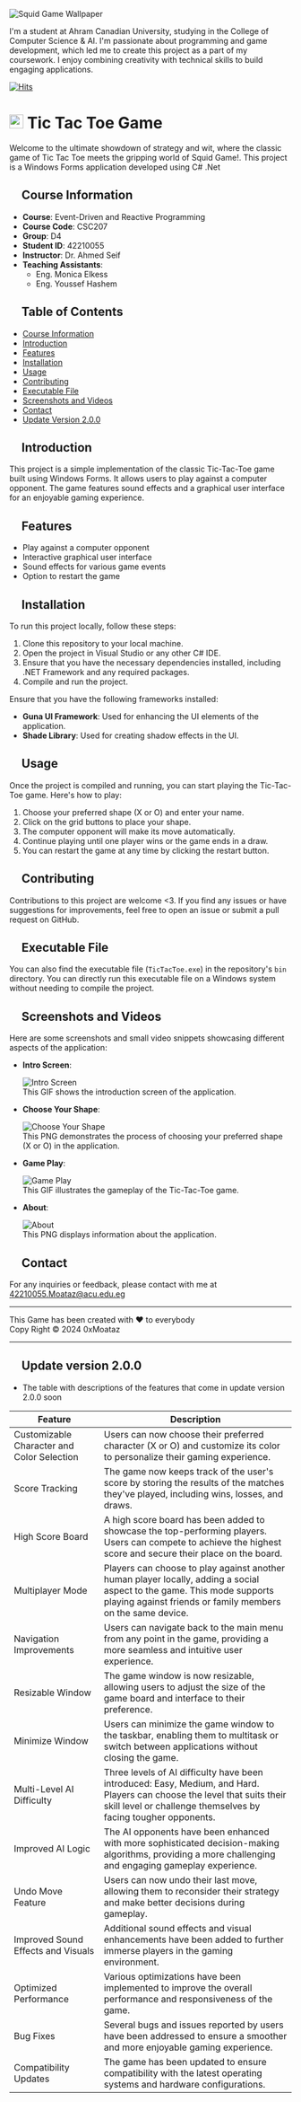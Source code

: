 
![Squid Game Wallpaper](Doc/Screenshot/SquidGame.jpg)

I'm a student at Ahram Canadian University, studying in the College of Computer Science & AI. I'm passionate about programming and game development, which led me to create this project as a part of my coursework. I enjoy combining creativity with technical skills to build engaging applications.

[![Hits](https://hits.seeyoufarm.com/api/count/incr/badge.svg?url=https%3A%2F%2Fgithub.com%2FMoatazMahmoud404%2FTicTacToe&count_bg=%230476B6&title_bg=%23555555&icon=&icon_color=%23E7E7E7&title=hits&edge_flat=false)](https://hits.seeyoufarm.com)

# <img src="Doc/Icons/TicTacToe.ico" width="25" height="25"/> Tic Tac Toe Game 

Welcome to the ultimate showdown of strategy and wit, where the classic game of Tic Tac Toe meets the gripping world of Squid Game!. This project is a Windows Forms application developed using C# .Net

## <img src="Doc/Icons/Course_Information_25px.png" style="width:0.80em; height:0.80em;"/> Course Information

- **Course**: Event-Driven and Reactive Programming
- **Course Code**: CSC207
- **Group**: D4
- **Student ID**: 42210055
- **Instructor**: Dr. Ahmed Seif
- **Teaching Assistants**:
  - Eng. Monica Elkess
  - Eng. Youssef Hashem

## <img src="Doc/Icons/Table_of_Contents_25px.png" style="width:0.80em; height:0.80em;"/> Table of Contents

- [Course Information](#course-information)
- [Introduction](#introduction)
- [Features](#features)
- [Installation](#installation)
- [Usage](#usage)
- [Contributing](#contributing)
- [Executable File](#executable-file)
- [Screenshots and Videos](#screenshots-and-videos)
- [Contact](#contact)
- [Update Version 2.0.0](#update-version-200)

## <img src="Doc/Icons/Introduction_25px.png" style="width:0.80em; height:0.80em;"/> Introduction

This project is a simple implementation of the classic Tic-Tac-Toe game built using Windows Forms. It allows users to play against a computer opponent. The game features sound effects and a graphical user interface for an enjoyable gaming experience.

## <img src="Doc/Icons/Features_25px.png" style="width:0.80em; height:0.80em;"/> Features

- Play against a computer opponent
- Interactive graphical user interface
- Sound effects for various game events
- Option to restart the game

## <img src="Doc/Icons/Installation_25px.png" style="width:0.80em; height:0.80em;"/> Installation

To run this project locally, follow these steps:

1. Clone this repository to your local machine.
2. Open the project in Visual Studio or any other C# IDE.
3. Ensure that you have the necessary dependencies installed, including .NET Framework and any required packages.
4. Compile and run the project.

Ensure that you have the following frameworks installed:

- **Guna UI Framework**: Used for enhancing the UI elements of the application.
- **Shade Library**: Used for creating shadow effects in the UI.

## <img src="Doc/Icons/Usage_25px.png" style="width:0.80em; height:0.80em;"/> Usage

Once the project is compiled and running, you can start playing the Tic-Tac-Toe game. Here's how to play:

1. Choose your preferred shape (X or O) and enter your name.
2. Click on the grid buttons to place your shape.
3. The computer opponent will make its move automatically.
4. Continue playing until one player wins or the game ends in a draw.
5. You can restart the game at any time by clicking the restart button.

## <img src="Doc/Icons/Contributing_25px.png" style="width:0.80em; height:0.80em;"/> Contributing

Contributions to this project are welcome <3. If you find any issues or have suggestions for improvements, feel free to open an issue or submit a pull request on GitHub.

## <img src="Doc/Icons/Executable_File_25px.png" style="width:0.80em; height:0.80em;"/> Executable File

You can also find the executable file (`TicTacToe.exe`) in the repository's `bin` directory. You can directly run this executable file on a Windows system without needing to compile the project.

## <img src="Doc/Icons/Screenshots_and_Videos_25px.png" style="width:0.80em; height:0.80em;"/> Screenshots and Videos

Here are some screenshots and small video snippets showcasing different aspects of the application:

- **Intro Screen**:
  
  ![Intro Screen](Doc/Screenshot/sg1600x900.gif)  
  This GIF shows the introduction screen of the application.

- **Choose Your Shape**:
  
  ![Choose Your Shape](Doc/Screenshot/Screen04.gif)  
  This PNG demonstrates the process of choosing your preferred shape (X or O) in the application.

- **Game Play**:
  
  ![Game Play](Doc/Screenshot/Screen01.gif)  
  This GIF illustrates the gameplay of the Tic-Tac-Toe game.
  
- **About**:

  ![About](Doc/Screenshot/Screen05.gif)  
  This PNG displays information about the application.
  
## <img src="Doc/Icons/Contact_25px.png" style="width:0.80em; height:0.80em;"/> Contact

For any inquiries or feedback, please contact with me at 42210055.Moataz@acu.edu.eg

---

This Game has been created with ❤️ to everybody  
Copy Right © 2024 0xMoataz

---
## <img src="Doc/Icons/Update_25px.png" style="width:0.80em; height:0.80em;"/> Update version 2.0.0
- The table with descriptions of the features that come in update version 2.0.0 soon

| Feature                                          | Description                                                                                             |
|--------------------------------------------------|---------------------------------------------------------------------------------------------------------|
| Customizable Character and Color Selection       | Users can now choose their preferred character (X or O) and customize its color to personalize their gaming experience. |
| Score Tracking                                   | The game now keeps track of the user's score by storing the results of the matches they've played, including wins, losses, and draws. |
| High Score Board                                 | A high score board has been added to showcase the top-performing players. Users can compete to achieve the highest score and secure their place on the board. |
| Multiplayer Mode                                 | Players can choose to play against another human player locally, adding a social aspect to the game. This mode supports playing against friends or family members on the same device. |
| Navigation Improvements                          | Users can navigate back to the main menu from any point in the game, providing a more seamless and intuitive user experience. |
| Resizable Window                                 | The game window is now resizable, allowing users to adjust the size of the game board and interface to their preference. |
| Minimize Window                                  | Users can minimize the game window to the taskbar, enabling them to multitask or switch between applications without closing the game. |
| Multi-Level AI Difficulty                        | Three levels of AI difficulty have been introduced: Easy, Medium, and Hard. Players can choose the level that suits their skill level or challenge themselves by facing tougher opponents. |
| Improved AI Logic                                | The AI opponents have been enhanced with more sophisticated decision-making algorithms, providing a more challenging and engaging gameplay experience. |
| Undo Move Feature                                | Users can now undo their last move, allowing them to reconsider their strategy and make better decisions during gameplay. |
| Improved Sound Effects and Visuals               | Additional sound effects and visual enhancements have been added to further immerse players in the gaming environment. |
| Optimized Performance                            | Various optimizations have been implemented to improve the overall performance and responsiveness of the game. |
| Bug Fixes                                        | Several bugs and issues reported by users have been addressed to ensure a smoother and more enjoyable gaming experience. |
| Compatibility Updates                            | The game has been updated to ensure compatibility with the latest operating systems and hardware configurations. |
